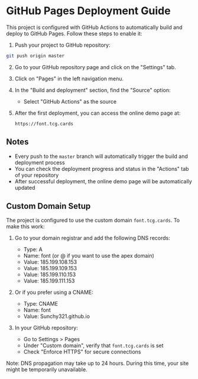 # GitHub Pages Deployment Guide

This project is configured with GitHub Actions to automatically build and deploy to GitHub Pages. Follow these steps to enable it:

1. Push your project to GitHub repository:

```bash
git push origin master
```

2. Go to your GitHub repository page and click on the "Settings" tab.

3. Click on "Pages" in the left navigation menu.

4. In the "Build and deployment" section, find the "Source" option:
   - Select "GitHub Actions" as the source

5. After the first deployment, you can access the online demo page at:
   ```
   https://font.tcg.cards
   ```

## Notes

- Every push to the `master` branch will automatically trigger the build and deployment process
- You can check the deployment progress and status in the "Actions" tab of your repository
- After successful deployment, the online demo page will be automatically updated

## Custom Domain Setup

The project is configured to use the custom domain `font.tcg.cards`. To make this work:

1. Go to your domain registrar and add the following DNS records:
   - Type: A
   - Name: font (or @ if you want to use the apex domain)
   - Value: 185.199.108.153
   - Value: 185.199.109.153
   - Value: 185.199.110.153
   - Value: 185.199.111.153

2. Or if you prefer using a CNAME:
   - Type: CNAME
   - Name: font
   - Value: Sunchy321.github.io

3. In your GitHub repository:
   - Go to Settings > Pages
   - Under "Custom domain", verify that `font.tcg.cards` is set
   - Check "Enforce HTTPS" for secure connections

Note: DNS propagation may take up to 24 hours. During this time, your site might be temporarily unavailable.
